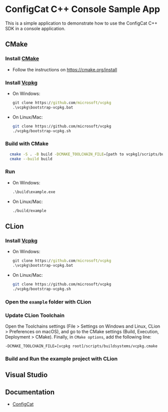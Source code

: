 # ConfigCat C++ Console Sample App

This is a simple application to demonstrate how to use the ConfigCat C++ SDK in a console application.

## CMake

### Install [CMake](https://cmake.org/)

- Follow the instructions on https://cmake.org/install 

### Install [Vcpkg](https://github.com/microsoft/vcpkg)

- On Windows:
  ```cmd
  git clone https://github.com/microsoft/vcpkg
  .\vcpkg\bootstrap-vcpkg.bat
  ```

- On Linux/Mac:
  ```bash
  git clone https://github.com/microsoft/vcpkg
  ./vcpkg/bootstrap-vcpkg.sh
  ```

### Build with CMake

```bash
  cmake -S . -B build -DCMAKE_TOOLCHAIN_FILE=[path to vcpkg]/scripts/buildsystems/vcpkg.cmake
  cmake --build build
```

### Run
- On Windows:
  ```cmd
  .\build\example.exe
  ```

- On Linux/Mac:
  ```bash
  ./build/example
  ```

## CLion

### Install [Vcpkg](https://github.com/microsoft/vcpkg)

- On Windows:
  ```cmd
  git clone https://github.com/microsoft/vcpkg
  .\vcpkg\bootstrap-vcpkg.bat
  ```

- On Linux/Mac:
  ```bash
  git clone https://github.com/microsoft/vcpkg
  ./vcpkg/bootstrap-vcpkg.sh
  ```

### Open the `example` folder with CLion 

### Update CLion Toolchain

Open the Toolchains settings
(File > Settings on Windows and Linux, CLion > Preferences on macOS),
and go to the CMake settings (Build, Execution, Deployment > CMake).
Finally, in `CMake options`, add the following line:

```
-DCMAKE_TOOLCHAIN_FILE=[vcpkg root]/scripts/buildsystems/vcpkg.cmake
```

### Build and Run the example project with CLion

## Visual Studio

## Documentation
- [ConfigCat](https://configcat.com)
